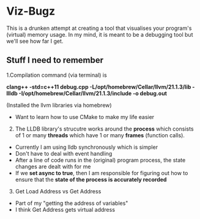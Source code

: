 # Viz-Bugz

This is a drunken attempt at creating a tool that visualises your program's (virtual) memory usage. In my mind, it is meant to be a debugging tool but we'll see how far I get.

## Stuff I need to remember

1.Compilation command (via terminal) is 

**clang++ -std=c++11 debug.cpp -L/opt/homebrew/Cellar/llvm/21.1.3/lib -llldb -I/opt/homebrew/Cellar/llvm/21.1.3/include -o debug.out**

(Installed the llvm libraries via homebrew)

- Want to learn how to use CMake to make my life easier


2. The LLDB library's strucutre works around the **process** which consists of 1 or many **threads** which have 1 or many **frames** (function calls).

- Currently I am using lldb synchronously which is simpler
- Don't have to deal with event handling
- After a line of code runs in the (original) program process, the state changes are dealt with for me
- If we **set async to true**, then I am responsible for figuring out how to ensure that the **state of the process is accurately recorded**

3. Get Load Address vs Get Address
- Part of my "getting the address of variables"
- I think Get Address gets virtual address